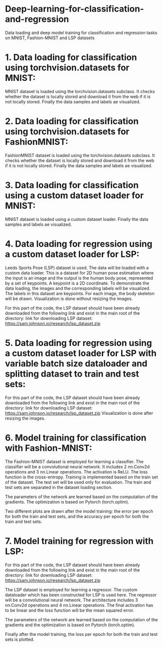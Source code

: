 # Deep-learning-for-classification-and-regression
Data loading and deep model training for classification and regression tasks on MNIST, Fashion-MNIST and LSP datasets 

# 1. Data loading for classification using torchvision.datasets for MNIST:

MNIST dataset is loaded using the torchvision.datasets subclass. It checks whether the dataset is locally stored and download it from the web if it is not locally stored. Finally the data samples and labels ae visualized.

# 2. Data loading for classification using torchvision.datasets for FashionMNIST:

FashionMNIST dataset is loaded using the torchvision.datasets subclass. It checks whether the dataset is locally stored and download it from the web if it is not locally stored. Finally the data samples and labels ae visualized.

# 3. Data loading for classification using a custom dataset loader for MNIST:

MNIST dataset is loaded using a custom dataset loader. Finally the data samples and labels ae visualized.

# 4. Data loading for regression using a custom dataset loader for LSP:
Leeds Sports Pose (LSP) dataset is used. The data will be loaded with a custom data loader. This is a dataset for 2D human pose estimation where the input is an image and the output is the human body pose, represented by a set of keypoints. A keypoint is a 2D coordinate. To demonstrate the data loading, the images and the corresponding labels will be visualized. The labels in this dataset are keypoints. For each image, the body skeleton will be drawn. Visualization is done without resizing the images.

For this part of the code, the LSP dataset should have been already downloaded from the following link and exist in the main root of the directory:
link for downloading LSP dataset: https://sam.johnson.io/research/lsp_dataset.zip 

# 5. Data loading for regression using a custom dataset loader for LSP with variable batch size dataloader and splitting dataset to train and test sets:
For this part of the code, the LSP dataset should have been already downloaded from the following link and exist in the main root of the directory:
link for downloading LSP dataset: https://sam.johnson.io/research/lsp_dataset.zip 
Visualization is done after resizing the images.

# 6. Model training for classification with Fashion-MNIST:

The Fashion-MNIST dataset is employed for learning a classifier. The classifier will be a convolutional neural network. It includes 2 nn.Conv2d operations and 3 nn.Linear operations. The activation is ReLU. The loss function is the cross-entropy. Training is implemented based on the train set of the dataset. The test set will be used only for evaluation. The train and test sets are separated in the dataset loading section.

The parameters of the network are learned based on the computation of the gradients. The optimization is based on Pytorch (torch.optim).

Two different plots are drawn after the model training: the error per epoch for both the train and test sets, and the accuracy per epoch for both the train and test sets.

# 7. Model training for regression with LSP:
For this part of the code, the LSP dataset should have been already downloaded from the following link and exist in the main root of the directory:
link for downloading LSP dataset: https://sam.johnson.io/research/lsp_dataset.zip

The LSP dataset is employed for learning a regressor. The custom dataloader which has been constructed for LSP is used here. The regressor will be a convolutional neural network. The architecture includes 3 nn.Conv2d operations and 4 nn.Linear operations. The final activation has to be linear and the loss function will be the mean squared error.

The parameters of the network are learned based on the computation of the gradients and the optimization is based on Pytorch (torch.optim).

Finally after the model training, the loss per epoch for both the train and test sets is plotted.
